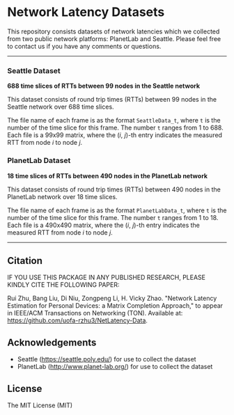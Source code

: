 # Network Latency Datasets

This repository consists datasets of network latencies which we collected from two public network platforms: PlanetLab and Seattle. Please feel free to contact us if you have any comments or questions.

---

### Seattle Dataset

**688 time slices of RTTs between 99 nodes in the Seattle network**

This dataset consists of round trip times (RTTs) between 99 nodes in the Seattle network over 688 time slices.

The file name of each frame is as the format `SeattleData_t`, where `t` is the number of the time slice for this frame. The number `t` ranges from 1 to 688. Each file is a 99x99 matrix, where the (*i*, *j*)-th entry indicates the measured RTT from node *i* to node *j*.


### PlanetLab Dataset

**18 time slices of RTTs between 490 nodes in the PlanetLab network**

This dataset consists of round trip times (RTTs) between 490 nodes in the PlanetLab network over 18 time slices.

The file name of each frame is as the format `PlanetLabData_t`, where `t` is the number of the time slice for this frame. The number `t` ranges from 1 to 18. Each file is a 490x490 matrix, where the (*i*, *j*)-th entry indicates the measured RTT from node *i* to node *j*.


---

## Citation

IF YOU USE THIS PACKAGE IN ANY PUBLISHED RESEARCH, PLEASE KINDLY CITE THE FOLLOWING PAPER:

Rui Zhu, Bang Liu, Di Niu, Zongpeng Li, H. Vicky Zhao. "Network Latency Estimation for Personal Devices: a Matrix Completion Approach," to appear in IEEE/ACM Transactions on Networking (TON). Available at: https://github.com/uofa-rzhu3/NetLatency-Data.

## Acknowledgements
- Seattle (https://seattle.poly.edu/) for use to collect the dataset
- PlanetLab (http://www.planet-lab.org/) for use to collect the dataset

## License
The MIT License (MIT)

